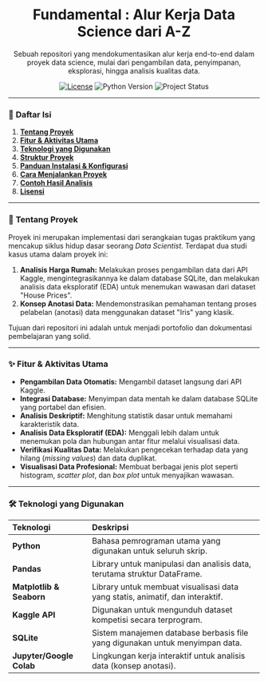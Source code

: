 <div align="center">
  
  <h1>Fundamental : Alur Kerja Data Science dari A-Z</h1>
  <p>
    Sebuah repositori yang mendokumentasikan alur kerja end-to-end dalam proyek data science, mulai dari pengambilan data, penyimpanan, eksplorasi, hingga analisis kualitas data.
  </p>
  
  <p>
    <a href="https://github.com/GANTI_DENGAN_USERNAME_ANDA/GANTI_DENGAN_NAMA_REPO_ANDA/blob/main/LICENSE"><img src="https://img.shields.io/badge/License-MIT-blue.svg?style=for-the-badge" alt="License"></a>
    <img src="https://img.shields.io/badge/Python-3.9%2B-blue?style=for-the-badge&logo=python" alt="Python Version">
    <img src="https://img.shields.io/badge/Status-Completed-green?style=for-the-badge" alt="Project Status">
  </p>
</div>

---

### 📖 **Daftar Isi**
1.  [**Tentang Proyek**](#-tentang-proyek)
2.  [**Fitur & Aktivitas Utama**](#-fitur--aktivitas-utama)
3.  [**Teknologi yang Digunakan**](#-teknologi-yang-digunakan)
4.  [**Struktur Proyek**](#-struktur-proyek)
5.  [**Panduan Instalasi & Konfigurasi**](#-panduan-instalasi--konfigurasi)
6.  [**Cara Menjalankan Proyek**](#-cara-menjalankan-proyek)
7.  [**Contoh Hasil Analisis**](#-contoh-hasil-analisis)
8.  [**Lisensi**](#-lisensi)

---

### 🎯 **Tentang Proyek**

Proyek ini merupakan implementasi dari serangkaian tugas praktikum yang mencakup siklus hidup dasar seorang *Data Scientist*. Terdapat dua studi kasus utama dalam proyek ini:

1.  **Analisis Harga Rumah:** Melakukan proses pengambilan data dari API Kaggle, mengintegrasikannya ke dalam database SQLite, dan melakukan analisis data eksploratif (EDA) untuk menemukan wawasan dari dataset "House Prices".
2.  **Konsep Anotasi Data:** Mendemonstrasikan pemahaman tentang proses pelabelan (anotasi) data menggunakan dataset "Iris" yang klasik.

Tujuan dari repositori ini adalah untuk menjadi portofolio dan dokumentasi pembelajaran yang solid.

---

### ✨ **Fitur & Aktivitas Utama**

-   **Pengambilan Data Otomatis:** Mengambil dataset langsung dari API Kaggle.
-   **Integrasi Database:** Menyimpan data mentah ke dalam database SQLite yang portabel dan efisien.
-   **Analisis Deskriptif:** Menghitung statistik dasar untuk memahami karakteristik data.
-   **Analisis Data Eksploratif (EDA):** Menggali lebih dalam untuk menemukan pola dan hubungan antar fitur melalui visualisasi data.
-   **Verifikasi Kualitas Data:** Melakukan pengecekan terhadap data yang hilang (*missing values*) dan data duplikat.
-   **Visualisasi Data Profesional:** Membuat berbagai jenis plot seperti histogram, *scatter plot*, dan *box plot* untuk menyajikan wawasan.

---

### 🛠️ **Teknologi yang Digunakan**

| Teknologi | Deskripsi |
| :--- | :--- |
| **Python** | Bahasa pemrograman utama yang digunakan untuk seluruh skrip. |
| **Pandas** | Library untuk manipulasi dan analisis data, terutama struktur DataFrame. |
| **Matplotlib & Seaborn** | Library untuk membuat visualisasi data yang statis, animatif, dan interaktif. |
| **Kaggle API** | Digunakan untuk mengunduh dataset kompetisi secara terprogram. |
| **SQLite** | Sistem manajemen database berbasis file yang digunakan untuk menyimpan data. |
| **Jupyter/Google Colab**| Lingkungan kerja interaktif untuk analisis data (konsep anotasi). |


